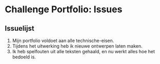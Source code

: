 # Challenge Portfolio: Issues

## Issuelijst

1. Mijn portfolio voldoet aan alle technische-eisen.
2. Tijdens het uitwerking heb ik nieuwe ontwerpen laten maken.
3. Ik heb spelfouten uit alle teksten gehaald, en nu werkt alles hoe het bedoeld is.